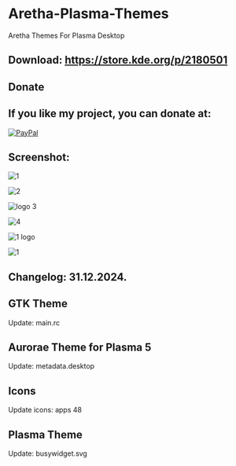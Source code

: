 # Aretha-Plasma-Themes
Aretha Themes For Plasma Desktop


Download: https://store.kde.org/p/2180501
------------------------------------------


<html>
  <head>
    <meta charset="utf-8" />
  </head>
  <body>
    <h2>Donate</h2>
    <h2>If you like my project, you can donate at:</h2>
    <a href="https://www.paypal.com/paypalme/VesnaLazic">
    <img src="PayPal.png" alt="PayPal" />
    </a>
  </body>
</html>


Screenshot:
-----------

![1](https://github.com/user-attachments/assets/4c5a4e57-94d4-40e8-93ca-3a8e24f443ee)

![2](https://github.com/user-attachments/assets/e46a5669-0cfb-47d0-a344-508cc3b47533)

![logo 3](https://github.com/user-attachments/assets/cbf6a9b7-b070-4612-a1df-fee3429f8312)

![4](https://github.com/user-attachments/assets/472d851a-53a5-42ec-ad17-b64b1939c6c3)

![1 logo](https://github.com/user-attachments/assets/1681b971-d79c-4f8b-bacf-ec0ab741d74c)

![1](https://github.com/user-attachments/assets/8c29832b-4054-45b9-b0b6-53a9a0016815)

Changelog: 31.12.2024.
----------------------

GTK Theme
---------

Update: main.rc

Aurorae Theme for Plasma 5
--------------------------

Update: metadata.desktop

Icons
-----

Update icons: apps 48

Plasma Theme
------------

Update: busywidget.svg




